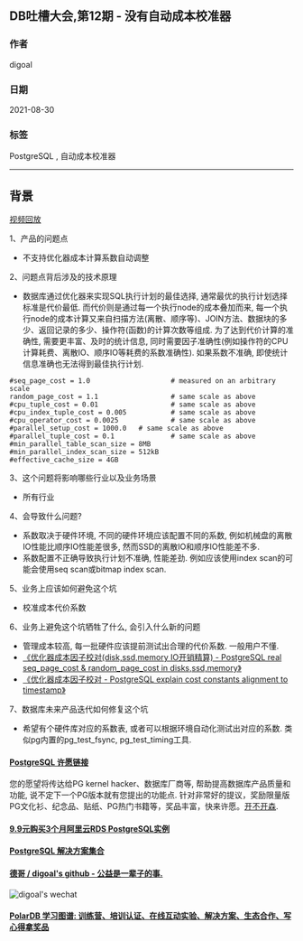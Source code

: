 ## DB吐槽大会,第12期 - 没有自动成本校准器    
               
### 作者                              
digoal            
              
### 日期            
2021-08-30            
               
### 标签                 
PostgreSQL , 自动成本校准器         
             
----            
             
## 背景                          
[视频回放](https://www.bilibili.com/video/BV1Af4y1H7T7/)              
            
1、产品的问题点                  
- 不支持优化器成本计算系数自动调整  
                  
2、问题点背后涉及的技术原理            
- 数据库通过优化器来实现SQL执行计划的最佳选择, 通常最优的执行计划选择标准是代价最低. 而代价则是通过每一个执行node的成本叠加而来, 每一个执行node的成本计算又来自扫描方法(离散、顺序等)、JOIN方法、数据块的多少、返回记录的多少、操作符(函数)的计算次数等组成. 为了达到代价计算的准确性, 需要更丰富、及时的统计信息, 同时需要因子准确性(例如操作符的CPU计算耗费、离散IO、顺序IO等耗费的系数准确性). 如果系数不准确, 即使统计信息准确也无法得到最佳执行计划.   
```  
#seq_page_cost = 1.0                    # measured on an arbitrary scale  
random_page_cost = 1.1                  # same scale as above  
#cpu_tuple_cost = 0.01                  # same scale as above  
#cpu_index_tuple_cost = 0.005           # same scale as above  
#cpu_operator_cost = 0.0025             # same scale as above  
#parallel_setup_cost = 1000.0   # same scale as above  
#parallel_tuple_cost = 0.1              # same scale as above  
#min_parallel_table_scan_size = 8MB  
#min_parallel_index_scan_size = 512kB  
#effective_cache_size = 4GB  
```  
  
3、这个问题将影响哪些行业以及业务场景                
- 所有行业     
                 
4、会导致什么问题?                
- 系数取决于硬件环境, 不同的硬件环境应该配置不同的系数, 例如机械盘的离散IO性能比顺序IO性能差很多, 然而SSD的离散IO和顺序IO性能差不多.   
- 系数配置不正确导致执行计划不准确, 性能差劲. 例如应该使用index scan的可能会使用seq scan或bitmap index scan.   
        
5、业务上应该如何避免这个坑               
- 校准成本代价系数  
                      
6、业务上避免这个坑牺牲了什么, 会引入什么新的问题                
- 管理成本较高, 每一批硬件应该提前测试出合理的代价系数. 一般用户不懂.     
- [《优化器成本因子校对(disk,ssd,memory IO开销精算) - PostgreSQL real seq_page_cost & random_page_cost in disks,ssd,memory》](../201404/20140423_01.md)    
- [《优化器成本因子校对 - PostgreSQL explain cost constants alignment to timestamp》](../201311/20131126_03.md)    
                        
7、数据库未来产品迭代如何修复这个坑          
- 希望有个硬件库对应的系数表, 或者可以根据环境自动化测试出对应的系数. 类似pg内置的pg_test_fsync, pg_test_timing工具.   
  
  
    
  
  
#### [PostgreSQL 许愿链接](https://github.com/digoal/blog/issues/76 "269ac3d1c492e938c0191101c7238216")
您的愿望将传达给PG kernel hacker、数据库厂商等, 帮助提高数据库产品质量和功能, 说不定下一个PG版本就有您提出的功能点. 针对非常好的提议，奖励限量版PG文化衫、纪念品、贴纸、PG热门书籍等，奖品丰富，快来许愿。[开不开森](https://github.com/digoal/blog/issues/76 "269ac3d1c492e938c0191101c7238216").  
  
  
#### [9.9元购买3个月阿里云RDS PostgreSQL实例](https://www.aliyun.com/database/postgresqlactivity "57258f76c37864c6e6d23383d05714ea")
  
  
#### [PostgreSQL 解决方案集合](https://yq.aliyun.com/topic/118 "40cff096e9ed7122c512b35d8561d9c8")
  
  
#### [德哥 / digoal's github - 公益是一辈子的事.](https://github.com/digoal/blog/blob/master/README.md "22709685feb7cab07d30f30387f0a9ae")
  
  
![digoal's wechat](../pic/digoal_weixin.jpg "f7ad92eeba24523fd47a6e1a0e691b59")
  
  
#### [PolarDB 学习图谱: 训练营、培训认证、在线互动实验、解决方案、生态合作、写心得拿奖品](https://www.aliyun.com/database/openpolardb/activity "8642f60e04ed0c814bf9cb9677976bd4")
  
